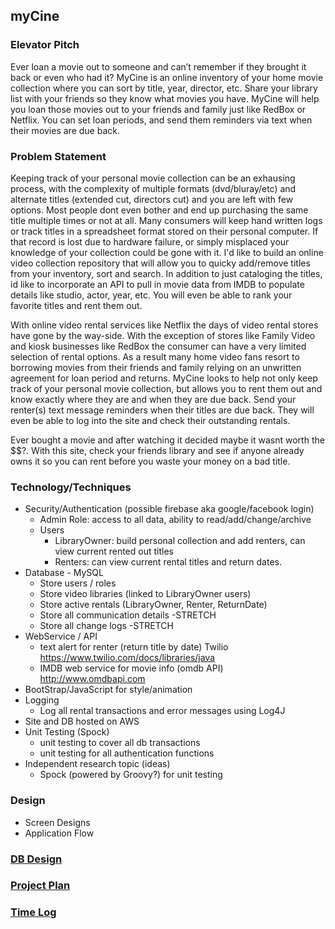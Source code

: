 ## myCine

### Elevator Pitch

Ever loan a movie out to someone and can’t remember if they brought it back or even who had it? MyCine is an online inventory of your home movie collection where you can sort by title, year, director, etc. Share your library list with your friends so they know what movies you have. MyCine will help you loan those movies out to your friends and family just like RedBox or Netflix. You can set loan periods, and send them reminders via text when their movies are due back. 


### Problem Statement

Keeping track of your personal movie collection can be an exhausing process, with the complexity of multiple formats (dvd/bluray/etc) and alternate titles (extended cut, directors cut) and you are left with few options. Most people dont even bother and end up purchasing the same title multiple times or not at all. Many consumers will keep hand written logs or track titles in a spreadsheet format stored on their personal computer. If that record is lost due to hardware failure, or simply misplaced your knowledge of your collection could be gone with it. I'd like to build an online video collection repository that will allow you to quicky add/remove titles from your inventory, sort and search. In addition to just cataloging the titles, id like to incorporate an API to pull in movie data from IMDB to populate details like studio, actor, year, etc. You will even be able to rank your favorite titles and rent them out.

With online video rental services like Netflix the days of video rental stores have gone by the way-side. With the exception of stores like Family Video and kiosk businesses like RedBox the consumer can have a very limited selection of rental options. As a result many home video fans resort to borrowing movies from their friends and family relying on an unwritten agreement for loan period and returns. MyCine looks to help not only keep track of your personal movie collection, but allows you to rent them out and know exactly where they are and when they are due back. Send your renter(s) text message reminders when their titles are due back. They will even be able to log into the site and check their outstanding rentals.

Ever bought a movie and after watching it decided maybe it wasnt worth the $$?. With this site, check your friends library and see if anyone already owns it so you can rent before you waste your money on a bad title.

### Technology/Techniques

* Security/Authentication (possible firebase aka google/facebook login)
	* Admin Role: access to all data, ability to read/add/change/archive
	* Users
		* LibraryOwner: build personal collection and add renters, can view current rented out titles
		* Renters: can view current rental titles and return dates.
* Database - MySQL
	* Store users / roles
	* Store video libraries (linked to LibraryOwner users)
	* Store active rentals (LibraryOwner, Renter, ReturnDate)
	* Store all communication details -STRETCH
	* Store all change logs -STRETCH
* WebService / API
	* text alert for renter (return title by date) Twilio https://www.twilio.com/docs/libraries/java 
	* IMDB web service for movie info (omdb API) http://www.omdbapi.com 
* BootStrap/JavaScript for style/animation
* Logging
	* Log all rental transactions and error messages using Log4J
* Site and DB hosted on AWS
* Unit Testing (Spock)
	* unit testing to cover all db transactions
	* unit testing for all authentication functions
* Independent research topic (ideas)
	* Spock (powered by Groovy?) for unit testing

### Design

* Screen Designs
* Application Flow

### [DB Design](https://github.com/Iandris/myCine/blob/master/Design%20Documents/MyCineDBTableRelationship.png)

### [Project Plan](https://github.com/Iandris/myCine/blob/master/ProjectPlan.md)

### [Time Log](https://github.com/Iandris/myCine/blob/master/TimeLog.md)
